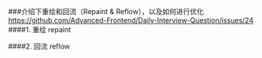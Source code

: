 ###介绍下重绘和回流（Repaint & Reflow），以及如何进行优化
https://github.com/Advanced-Frontend/Daily-Interview-Question/issues/24
####1. 重绘 repaint

####2. 回流 reflow